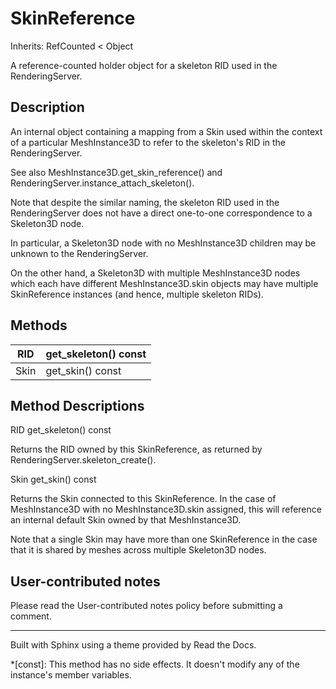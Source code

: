 # SkinReference

Inherits: RefCounted < Object

A reference-counted holder object for a skeleton RID used in the
RenderingServer.

## Description

An internal object containing a mapping from a Skin used within the context of
a particular MeshInstance3D to refer to the skeleton's RID in the
RenderingServer.

See also MeshInstance3D.get_skin_reference() and
RenderingServer.instance_attach_skeleton().

Note that despite the similar naming, the skeleton RID used in the
RenderingServer does not have a direct one-to-one correspondence to a
Skeleton3D node.

In particular, a Skeleton3D node with no MeshInstance3D children may be
unknown to the RenderingServer.

On the other hand, a Skeleton3D with multiple MeshInstance3D nodes which each
have different MeshInstance3D.skin objects may have multiple SkinReference
instances (and hence, multiple skeleton RIDs).

## Methods

RID | get_skeleton() const  
---|---  
Skin | get_skin() const  
  
## Method Descriptions

RID get_skeleton() const

Returns the RID owned by this SkinReference, as returned by
RenderingServer.skeleton_create().

Skin get_skin() const

Returns the Skin connected to this SkinReference. In the case of
MeshInstance3D with no MeshInstance3D.skin assigned, this will reference an
internal default Skin owned by that MeshInstance3D.

Note that a single Skin may have more than one SkinReference in the case that
it is shared by meshes across multiple Skeleton3D nodes.

## User-contributed notes

Please read the User-contributed notes policy before submitting a comment.

* * *

Built with Sphinx using a theme provided by Read the Docs.

  *[const]: This method has no side effects. It doesn't modify any of the instance's member variables.

